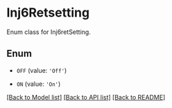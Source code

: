 # Inj6Retsetting

Enum class for Inj6retSetting.

## Enum

* `OFF` (value: `'Off'`)

* `ON` (value: `'On'`)

[[Back to Model list]](../README.md#documentation-for-models) [[Back to API list]](../README.md#documentation-for-api-endpoints) [[Back to README]](../README.md)


